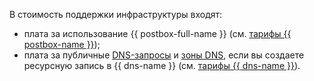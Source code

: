 В стоимость поддержки инфраструктуры входят:

* плата за использование {{ postbox-full-name }} (см. [тарифы {{ postbox-name }}](../../../postbox/pricing.md));
* плата за публичные [DNS-запросы](../../../glossary/dns.md) и [зоны DNS](../../../dns/concepts/dns-zone.md), если вы создаете ресурсную запись в {{ dns-name }} (см. [тарифы {{ dns-name }}](../../../dns/pricing.md)).